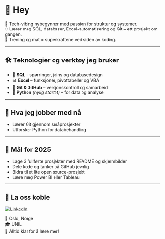 # 👋 Hey

🎯 Tech-vibing nybegynner med passion for struktur og systemer.  
💡 Lærer meg SQL, databaser, Excel-automatisering og Git – ett prosjekt om gangen.  
💪 Trening og mat = superkraftene ved siden av koding.

---

## 🛠️ Teknologier og verktøy jeg bruker

- 💾 **SQL** – spørringer, joins og databasedesign
- 📊 **Excel** – funksjoner, pivottabeller og VBA
- 🐙 **Git & GitHub** – versjonskontroll og samarbeid
- 🧪 **Python** *(nylig startet)* – for data og analyse

---

## 🔭 Hva jeg jobber med nå

- Lærer Git gjennom småprosjekter
- Utforsker Python for databehandling

---

## 🎯 Mål for 2025

- Lage 3 fullførte prosjekter med README og skjermbilder
- Dele kode og tanker på GitHub jevnlig
- Bidra til et lite open source-prosjekt
- Lære meg Power BI eller Tableau

---

## 🤝 La oss koble

[![LinkedIn](https://img.shields.io/badge/LinkedIn-blue?logo=linkedin&style=flat)](https://www.linkedin.com/in/rolv-kristian-listad-a0a9a810b)

📍 Oslo, Norge  
🎓 UNIL  
🚀 Alltid klar for å lære mer!
